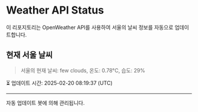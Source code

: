 
# Weather API Status

이 리포지토리는 OpenWeather API를 사용하여 서울의 날씨 정보를 자동으로 업데이트합니다.

## 현재 서울 날씨
> 서울의 현재 날씨: few clouds, 온도: 0.78°C, 습도: 29%

⏳ 업데이트 시간: 2025-02-20 08:19:37 (UTC)

---
자동 업데이트 봇에 의해 관리됩니다.
